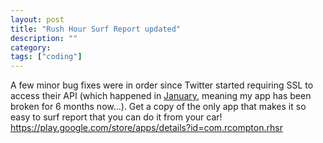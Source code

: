 ```yaml
---
layout: post
title: "Rush Hour Surf Report updated"
description: ""
category: 
tags: ["coding"]
---
```



A few minor bug fixes were in order since Twitter started requiring SSL to access their API (which happened in [January](https://twitter.com/twitterapi/status/422807297048326144), meaning my app has been broken for 6 months now...). Get a copy of the only app that makes it so easy to surf report that you can do it from your car! <https://play.google.com/store/apps/details?id=com.rcompton.rhsr> 